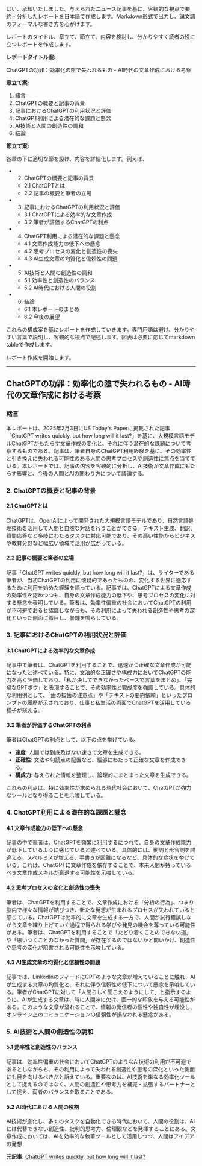 はい、承知いたしました。与えられたニュース記事を基に、客観的な視点で要約・分析したレポートを日本語で作成します。Markdown形式で出力し、論文調のフォーマルな書き方を心がけます。

レポートのタイトル、章立て、節立て、内容を検討し、分かりやすく読者の役に立つレポートを作成します。

**レポートタイトル案:**

ChatGPTの功罪：効率化の陰で失われるもの - AI時代の文章作成における考察

**章立て案:**

1. 緒言
2. ChatGPTの概要と記事の背景
3. 記事におけるChatGPTの利用状況と評価
4. ChatGPT利用による潜在的な課題と懸念
5. AI技術と人間の創造性の調和
6. 結論

**節立て案:**

各章の下に適切な節を設け、内容を詳細化します。例えば、

* 2. ChatGPTの概要と記事の背景
    * 2.1 ChatGPTとは
    * 2.2 記事の概要と筆者の立場
* 3. 記事におけるChatGPTの利用状況と評価
    * 3.1 ChatGPTによる効率的な文章作成
    * 3.2 筆者が評価するChatGPTの利点
* 4. ChatGPT利用による潜在的な課題と懸念
    * 4.1 文章作成能力の低下への懸念
    * 4.2 思考プロセスの変化と創造性の喪失
    * 4.3 AI生成文章の均質化と信頼性の問題
* 5. AI技術と人間の創造性の調和
    * 5.1 効率性と創造性のバランス
    * 5.2 AI時代における人間の役割
* 6. 結論
    * 6.1 本レポートのまとめ
    * 6.2 今後の展望

これらの構成案を基にレポートを作成していきます。専門用語は避け、分かりやすい言葉で説明し、客観的な視点で記述します。図表は必要に応じてmarkdown tableで作成します。

レポート作成を開始します。

---
## ChatGPTの功罪：効率化の陰で失われるもの - AI時代の文章作成における考察

### 緒言

本レポートは、2025年2月3日にUS Today's Paperに掲載された記事「ChatGPT writes quickly, but how long will it last?」を基に、大規模言語モデルChatGPTがもたらす文章作成の変化と、それに伴う潜在的な課題について考察するものである。記事は、筆者自身のChatGPT利用経験を基に、その効率性と引き換えに失われる可能性のある人間の思考プロセスや創造性に焦点を当てている。本レポートでは、記事の内容を客観的に分析し、AI技術が文章作成にもたらす影響と、今後の人間とAIの関わり方について議論する。

### 2. ChatGPTの概要と記事の背景

#### 2.1 ChatGPTとは

ChatGPTは、OpenAIによって開発された大規模言語モデルであり、自然言語処理技術を活用して人間と自然な対話を行うことができる。テキスト生成、翻訳、質問応答など多岐にわたるタスクに対応可能であり、その高い性能からビジネスや教育分野など幅広い領域で活用が広がっている。

#### 2.2 記事の概要と筆者の立場

記事「ChatGPT writes quickly, but how long will it last?」は、ライターである筆者が、当初ChatGPTの利用に懐疑的であったものの、変化する世界に適応するために利用を始めた経験を語っている。記事では、ChatGPTによる文章作成の効率性を認めつつも、自身の文章作成能力の低下や、思考プロセスの変化に対する懸念を表明している。筆者は、効率性偏重の社会においてChatGPTの利用が不可避であると認識しながらも、その利用によって失われる創造性や思考の深化といった側面に着目し、警鐘を鳴らしている。

### 3. 記事におけるChatGPTの利用状況と評価

#### 3.1 ChatGPTによる効率的な文章作成

記事中で筆者は、ChatGPTを利用することで、迅速かつ正確な文章作成が可能になったと述べている。特に、文法的な正確さや構成力においてChatGPTの能力を高く評価しており、「私が決してできなかったペースで言葉をまとめ」、「完璧なGPTボウ」と表現することで、その効率性と完成度を強調している。具体的な利用例として、「歯の抜歯の注意点」や「テキストの要約依頼」といったプロンプトの履歴が示されており、仕事と私生活の両面でChatGPTを活用している様子が窺える。

#### 3.2 筆者が評価するChatGPTの利点

筆者はChatGPTの利点として、以下の点を挙げている。

* **速度**: 人間では到底及ばない速さで文章を生成できる。
* **正確性**: 文法や句読点の配置など、細部にわたって正確な文章を作成できる。
* **構成力**: 与えられた情報を整理し、論理的にまとまった文章を生成できる。

これらの利点は、特に効率性が求められる現代社会において、ChatGPTが強力なツールとなり得ることを示唆している。

### 4. ChatGPT利用による潜在的な課題と懸念

#### 4.1 文章作成能力の低下への懸念

記事の中で筆者は、ChatGPTを頻繁に利用するにつれて、自身の文章作成能力が低下しているように感じていると述べている。具体的には、動詞と形容詞を間違える、スペルミスが増える、手書きが困難になるなど、具体的な症状を挙げている。これは、ChatGPTに文章作成を依存することで、本来人間が持っているべき文章作成スキルが衰退する可能性を示唆している。

#### 4.2 思考プロセスの変化と創造性の喪失

筆者は、ChatGPTを利用することで、文章作成における「分析の行為」、つまり脳内で様々な情報が結びつき、新たな発想が生まれるプロセスが失われていると感じている。ChatGPTは効率的に文章を生成する一方で、人間が試行錯誤しながら文章を練り上げていく過程で得られる学びや発見の機会を奪っている可能性がある。筆者は、ChatGPTを利用することで「たどり着くことのできない道」や「思いつくことのなかった質問」が存在するのではないかと問いかけ、創造性や思考の深化が阻害される可能性を示唆している。

#### 4.3 AI生成文章の均質化と信頼性の問題

記事では、LinkedInのフィードにGPTのような文章が増えていることに触れ、AIが生成する文章の均質化と、それに伴う信頼性の低下について懸念を示唆している。筆者がChatGPTに対して「人間らしく聞こえるようにして」と指示するように、AIが生成する文章は、時に人間味に欠け、画一的な印象を与える可能性がある。このような文章が溢れることで、情報の発信者の個性や独自性が埋没し、オンライン上のコミュニケーションの信頼性が損なわれる懸念がある。

### 5. AI技術と人間の創造性の調和

#### 5.1 効率性と創造性のバランス

記事は、効率性偏重の社会においてChatGPTのようなAI技術の利用が不可避であるとしながらも、その利用によって失われる創造性や思考の深化といった側面にも目を向けるべきだと訴えている。重要なのは、AI技術を単なる効率化ツールとして捉えるのではなく、人間の創造性や思考力を補完・拡張するパートナーとして捉え、両者のバランスを取ることである。

#### 5.2 AI時代における人間の役割

AI技術が進化し、多くのタスクを自動化できる時代において、人間の役割は、AIには代替できない創造性、批判的思考力、倫理観などを発揮することにある。文章作成においては、AIを効率的な執筆ツールとして活用しつつ、人間はアイデアの発想

**元記事:** [
            ChatGPT writes quickly, but how long will it last? 
          ](https://tribune.com.pk/article/97914/chatgpt-writes-quick-but-how-long-will-it-last)